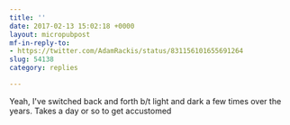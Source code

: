 ```yaml
---
title: ''
date: 2017-02-13 15:02:18 +0000
layout: micropubpost
mf-in-reply-to:
- https://twitter.com/AdamRackis/status/831156101655691264
slug: 54138
category: replies

---
```

Yeah, I&#39;ve switched back and forth b/t light and dark a few times over the years. Takes a day or so to get accustomed
